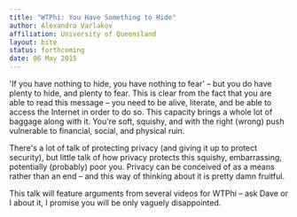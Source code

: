 ```yaml
---
title: "WTPhi: You Have Something to Hide"
author: Alexandra Varlakov
affiliation: University of Queensland
layout: bite
status: forthcoming
date: 06 May 2015
---
```


'If you have nothing to hide, you have nothing to fear' – but you do have plenty to hide, and plenty to fear.  This is clear from the fact that you are able to read this message – you need to be alive, literate, and be able to access the Internet in order to do so. This capacity brings a whole lot of baggage along with it.  You're soft, squishy, and with the right (wrong) push vulnerable to financial, social, and physical ruin. 

 There's a lot of talk of protecting privacy (and giving it up to protect security), but little talk of how privacy protects this squishy, embarrassing, potentially (probably) poor you.  Privacy can be conceived of as a means rather than an end – and this way of thinking about it is pretty damn fruitful.  

This talk will feature arguments from several videos for WTPhi – ask Dave or I about it, I promise you will be only vaguely disappointed. 
